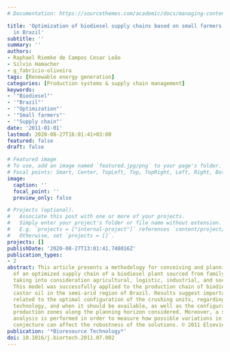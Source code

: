 ```yaml
---
# Documentation: https://sourcethemes.com/academic/docs/managing-content/

title: 'Optimization of biodiesel supply chains based on small farmers: A case study
  in Brazil'
subtitle: ''
summary: ''
authors:
- Raphael Riemke de Campos Cesar Leão
- Silvio Hamacher
- g_fabrício-oliveira
tags: [Renewable energy generation]
categories: [Production systems & supply chain management]
keywords:
- '"Biodiesel"'
- '"Brazil"'
- '"Optimization"'
- '"Small farmers"'
- '"Supply chain"'
date: '2011-01-01'
lastmod: 2020-08-27T16:01:41+03:00
featured: false
draft: false

# Featured image
# To use, add an image named `featured.jpg/png` to your page's folder.
# Focal points: Smart, Center, TopLeft, Top, TopRight, Left, Right, BottomLeft, Bottom, BottomRight.
image:
  caption: ''
  focal_point: ''
  preview_only: false

# Projects (optional).
#   Associate this post with one or more of your projects.
#   Simply enter your project's folder or file name without extension.
#   E.g. `projects = ["internal-project"]` references `content/project/deep-learning/index.md`.
#   Otherwise, set `projects = []`.
projects: []
publishDate: '2020-08-27T13:01:41.748016Z'
publication_types:
- 2
abstract: This article presents a methodology for conceiving and planning the development
  of an optimized supply chain of a biodiesel plant sourced from family farms and
  taking into consideration agricultural, logistic, industrial, and social aspects.
  This model was successfully applied to the production chain of biodiesel fuel from
  castor oil in the semi-arid region of Brazil. Results suggest important insights
  related to the optimal configuration of the crushing units, regarding its location,
  technology, and when it should be available, as well as the configuration of the
  production zones along the planning horizon considered. Moreover, a sensitivity
  analysis is performed in order to measure how possible variations in the considered
  conjecture can affect the robustness of the solutions. © 2011 Elsevier Ltd.
publication: '*Bioresource Technology*'
doi: 10.1016/j.biortech.2011.07.002
---
```

